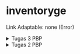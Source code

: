 # inventoryge

Link Adaptable: none (Error)

<details>
<summary>Tugas 3 PBP</summary>
<br>

## Cara implementasi poin-poin pada tugas

Pertama-tama, nyalakan virtual environment di `cmd` pada local repo dengan perintah berikut.
```
env\Scripts\activate.bat
```

1. Buat file `forms.py` pada direktori `main`. Isi file tersebut dengan kode:
```python
from django.forms import ModelForm
from main.models import Item

class ItemForm(ModelForm):
    class Meta:
        model = Item
        fields = ["name", "amount", "description"]
```
Ini akan membuat form untuk objek `Item` dengan `fields` seperti yang dispesifikasikan di kode tersebut

2. Buka `views.py` pada direktori `main` dan tambahkan kode ini untuk menambahkan beberapa import:
```python
from django.http import HttpResponseRedirect
from main.forms import ItemForm
from django.urls import reverse
```

3. Buat function baru bernama `create_item` yang menerima parameter `request` seperti kode berikut:
```python
def create_item(request):
    form = ItemForm(request.POST or None)

    if form.is_valid() and request.method == "POST":
        form.save()
        return HttpResponseRedirect(reverse('main:show_main'))
    
    context = {'form': form}
    return render(request, "create_item.html", context)
```
Function ini akan digunakan untuk membuat variable `form` dan kemudian jika `form` tersebut valid dan mendapatkan input dari user melalui metode `POST`, maka dia akan kembali ke halaman utama. Jika tidak, dia akan ke halaman lain untuk mengisi informasi tentang item yang ingin ditambahkan.

4. Ubah function `show_main` pada `views.py` sehingga menjadi seperti berikut:
```python
def show_main(request):
    items = Item.objects.all()
    total_item = len(items) # Ini untuk BONUS

    context = {
        'app': 'Inventoryge',
        'name': 'Winoto Hasyim',
        'class': 'PBP C',
        'items': items,
        'total_item': total_item, # Ini untuk BONUS
    }

    return render(request, "main.html", context)
```
Kita tambahkan variable `items` untuk mendapatkan informasi dari semua objek `Item` pada database.
(Untuk BONUS, itu hanya untuk mengitung berapa jenis item yang didaftarkan)

5. Buka `urls.py` pada folder `main` dan import function `create_item`:
```python
from main.views import show_main, create_item
```
Tambahkan juga path url ke dalam list `urlpatterns`-nya:
```python
path('create-item', create_item, name='create_item'),
```

6. Buat folder baru bernama `templates` pada root folder dan buatlah file bernama `base.html` di dalam folder baru tersebut. Isi filenya dengan kode seperti berikut:
```html
{% load static %}
<!DOCTYPE html>
<html lang="en">
    <head>
        <meta charset="UTF-8" />
        <meta
            name="viewport"
            content="width=device-width, initial-scale=1.0"
        />
        {% block meta %}
        {% endblock meta %}
    </head>

    <body>
        {% block content %}
        {% endblock content %}
    </body>
</html>
```
Ini dilakukan untuk membuat kerangka dari file-file html yang akan kita buat nantinya.
Kemudian, buka `settings.py` pada subdirektori `inventory` dan cari list `TEMPLATES`. Isi key `'DIRS'` dengan value berikut:
```python
...
TEMPLATES = [
    {
        'BACKEND': 'django.template.backends.django.DjangoTemplates',
        'DIRS': [BASE_DIR / 'templates'],
        'APP_DIRS': True,
        ...
    }
]
...
```

7. Buatlah file `create_item.html` pada direktori `main/templates` dan tambahkan kode berikut:
```html

{% extends 'base.html' %} 

{% block content %}
<h1>Add New Item</h1>

<form method="POST">
    {% csrf_token %}
    <table>
        {{ form.as_table }}
        <tr>
            <td></td>
            <td>
                <input type="submit" value="Add Item"/>
            </td>
        </tr>
    </table>
</form>

{% endblock %}
```
File html ini akan mengextend kerangka file html tadi yaitu `base.html` dan mengisi bagian kontennya. File ini juga berisi form dengan metode `POST` yang di dalam block tersebut akan dibuat tombol submit untuk mengirim request ke `create_item(request)`

8. Ubah isi file `main.html` pada direktori `main/templates`:
```html
{% extends 'base.html' %}

{% block content %}

    <h1>{{ app }}</h1>

    <h5>Name: </h5>
    <p>{{ name }}<p>
    <h5>Class: </h5>
    <p>{{ class }}<p>

    <table>
        <tr>
            <th>Name</th>
            <th>Amount</th>
            <th>Description</th>
        </tr>
        
        <h3>Kamu menyimpan {{ total_item }} item pada aplikasi ini</h3>
        {% for item in items %}
            <tr>
                <td>{{ item.name }}</td>
                <td>{{ item.amount }}</td>
                <td>{{ item.description }}</td>
            </tr>
        {% endfor %}
    </table>
    
    <br />
    
    <a href="{% url 'main:create_item' %}">
        <button>
            Add New Product
        </button>
    </a>

{% endblock content %}
```

9. Buka `views.py` yang ada di folder `main` dan lakukan import sehingga kode akan menjadi seperti berikut:
```python
from django.shortcuts import render
from django.http import HttpResponseRedirect, HttpResponse
from main.forms import ItemForm
from django.urls import reverse
from main.models import Item
from django.core import serializers
```

10. Buatlah function-function yang berfungsi untuk mengembalikan data dalam bentuk XML dan JSON, dan juga function untuk mengembalikan data berdasarkan ID dalam bentuk XML dan JSON:
```python
def show_xml(request):
    data = Item.objects.all()
    return HttpResponse(serializers.serialize("xml", data), content_type="application/xml")

def show_xml_by_id(request, id):
    data = Item.objects.filter(pk=id)
    return HttpResponse(serializers.serialize("xml", data), content_type="application/xml")

def show_json(request):
    data = Item.objects.all()
    return HttpResponse(serializers.serialize("json", data), content_type="application/json")

def show_json_by_id(request, id):
    data = Item.objects.filter(pk=id)
    return HttpResponse(serializers.serialize("json", data), content_type="application/json")
```
`serializers` ini digunakan untuk men-translate objek model menjadi format lain seperti XML atau JSON.

11. Buka `urls.py` pada folder `main`. Lakukan import seperti berikut:
```python
from main.views import show_main, create_item, show_json, show_json_by_id, show_xml, show_xml_by_id
```
Kemudian, isi list `urlpatterns` sehingga keseluruhan isi list tersebut adalah:
```python
urlpatterns = [
    path('', show_main, name='show_main'),
    path('create-item', create_item, name='create_item'),
    path('xml/', show_xml, name='show_xml'),
    path('xml/<int:id>/', show_xml_by_id, name='show_xml_by_id'),
    path('json/', show_json, name='show_json'),
    path('json/<int:id>/', show_json_by_id, name='show_json_by_id'),
]
```

12. Lakukan `add`, `commit`, dan `push`:
```
git add .
```
```
git commit -m "<message>"
```
```
git push origin main
```

## Pertanyaan

1. Apa perbedaan antara form POST dan form GET dalam Django?
    GET biasanya digunakan untuk request yang tidak memengaruhi sistem, sedangkan POST biasanya digunakan untuk request yang melakukan perubahan pada sistem. Selain itu, GET tidak terlalu cocok untuk dipakai sebagai password form karena password tersebut akan tampil pada URL. Oleh karena itu, POST lebih cocok untuk password form karena passwordnya tidak ditampilkan pada URL. GET biasanya dipakai agar URL bisa dibookmark karena data ditampilkan pada URL. Terakhir, GET request mengembalikan HTTP status code 200 jika data berhasil diperoleh/dikirim dari/ke server, sedangkan POST request mengembalikan HTTP status code 201.
2.  Apa perbedaan utama antara XML, JSON, dan HTML dalam konteks pengiriman data?
    XML digunakan jika melibatkan data yang sangat terstruktur. JSON biasanya dipakai untuk web development dan juga JSON lebih ringan dan mudah untuk dilihat strukturnya. HTML digunakan untuk membuat tampilan halaman web.
3. Mengapa JSON sering digunakan dalam pertukaran data antara aplikasi web modern?
    Karena ringan, mudah dibaca oleh manusia, data struktur yang fleksibel, disupport oleh banyak bahasa pemrograman, dan juga memiliki kemampuan untuk mem-parsing data yang dibutuhkan saja tanpa harus mem-parsing seluruh dokumen JSON

## Foto Postman

### XML

![XML](https://imgur.com/a/f6PRQWW)

### XML by ID

![XML by ID](https://imgur.com/a/rNtW4EB)

### JSON

![JSON](https://imgur.com/a/VZhetb7)

### JSON by ID

![JSON by ID](https://imgur.com/a/cswJkXI)

### HTML

![HTML](https://imgur.com/a/ifFnSRt)

</details>

<details>
<summary>Tugas 2 PBP</summary>
<br>

## Cara implementasi poin-poin pada tugas

### Prosedur pembuatan Proyek Django

1. Membuat repositori lokal "inventory" dan menginisiasinya dengan command 'git init' pada cmd.
2. Mengatur username dan email yang digunakan untuk repositori ini ('git config user.name "____"' dan 'git config user.email "____"').
3. Membuat repositori GitHub dengan nama "inventory".
4. Membuat README.md file di direktori lokal.
5. Melakukan add dan commit pada direktori lokal ('git add .' dan 'git commit -m "____"')
6. Membuat branch utama baru dengan nama "main" ('git branch -M main')
7. Menghubukan repositori lokal dengan repositori GitHub ('git remote add origin https://github.com/WinotoHasyim/inventory.git')
8. Melakukan push pada direktori lokal ke branch "main"('git push -u origin main')
9. Membuat virtual environment pada direktori lokal guna mengisolasi package dan dependencies ('python -m venv env')
10. Mengaktifkan virtual environment. Akan muncul tanda (env) sebagai indikator aktifnya virtual environment ('env\Scripts\activate.bat')
11. Membuat file requirements.txt berisi beberapa dependencies
12. Memasang dependencies pada direktori lokal ('pip install -r requirements.txt')
13. Membuat proyek django "inventory" ('django-admin startproject inventory .')
14. Pada settings.py, menambahkan "*" pada ALLOWED_HOSTS (semua host bisa mengakses aplikasi)
15. Menambahkan file .gitignore berisi beberapa berkas konfigurasi. Berkas-berkas yang ada dalam file akan diabaikan oleh git

### Membuat aplikasi "main" pada proyek Django

1. Menjalankan command 'python manage.py startapp main'
2. Menambahkan 'main' pada INSTALLED_APPS di settings.py

### Melakukan routing pada proyek untuk aplikasi "main"

1. Di file urls.py direktori utama, import function 'include' dari django.urls 
2. Menambahkan path('main/', include('main.urls')) ke dalam list urlpatterns

### Membuat model pada aplikasi "main" dengan nama "Item"

1. Di file models.py aplikasi "main", menambahkan class Item(models.Model)
2. Menambahkan atribut name, amount, dan description pada class tersebut dengan tipe CharField, IntegerField, dan TextField masing-masing
3. Migrasi model ('python manage.py makemigrations' dan 'python manage.py migrate')

### Membuat function pada views.py agar bisa menampilkan html

1. Membuat folder "templates" pada aplikasi "main" dan kemudian membuat html file di dalam folder tersebut yang akan menampilkan nama aplikasi, nama pribadi, dan kelas PBP pribadi
2. Di views.py, import render dari django.shortcuts dan membuat sebuah function bernama show_main yang menerima request.
3. Membuat dictionary berisi nama aplikasi, nama pribadi, dan kelas PBP pribadi
4. Function tersebut akan mengembalikan response berdasarkan request, template, dan dictionarynya (return menggunakan function render)

### Membuat routing urls.py pada aplikasi "main"

1. Membuat file urls.py pada aplikasi "main"
2. Import path dari django.urls dan import function yang ada di views.py
3. Membuat string bernama app_name yang berisi nama aplikasinya untuk membuat pola URL unik
3. Membuat list bernama urlpatterns dan mengisinya dengan path dengan argumen function yang di import dari views.py

### Melakukan deployment ke Adaptable

1. Pergi ke link Adaptable.io
2. Click App Dashboard
3. Click new app untuk membuat aplikasi baru. Pilih 'connect an existing repository'
4. Pilih repository yang ingin kita pakai. Disini, saya memakai repository 'inventory'
5. Pilih branch untuk dipakai. Disini, saya memakai 'main'
6. Pilih Python App Template sebagai deploy template
7. Pilih PostgreSQL sebagai Database type
8. Pilih python version yang dipakai. Disini, sayamemakai python versi 3.10
9. Edit Start command menjadi 'python manage.py migrate && gunicorn inventory.wsgi'
10. Tentukan nama appnya
11. Centan HTTP Listenenr on PORT
12. Click Deploy App

## Request client ke web aplikasi berbasis Django beserta responnya

Gambar Bagan:
![Bagan](https://i.imgur.com/lwxXRhS.jpg)
Kaitan urls.py, views.py, models.py, dan berkas html:
1. urls.py akan menyocokkan pola URL yang kemudian dari pola tersebut akan diketahui function yang mana yang akan diproses dari views.py
2. views.py dapat berinteraksi dengan model agar bisa menyimpan atau mengambil data untuk ditampilkan nanti
3. function yang diproses pada views.py akan menggunakan template (berkas html) yang sesuai. Nantinya template tersebut akan ditampilkan dalam browser

## Mengapa menggunakan virtual environment?

Virtual environment membantu kita untuk mengisolasi dependencies atau versi python (atau mungkin bahasa pemrograman yang lain) antara suatu proyek dengan proyek yang lain. Dengan ini, kita dapat menyertakan dependencies atau memakai versi python yang berbeda pada setiap proyek yang kita buat.

## Apakah tetap bisa membuat proyek Django tanpa virtual environment?

Bisa, tapi sangat tidak dianjurkan karena berpotensi menyebabkan konflik pada dependencies di setiap proyek

## Apa itu MVC, MVT, MVVM? Apa perbedaannya?

Ketiganya adalah konsep arsitektur dengan penjelasan sebagai berikut:
- MVC (Model-View-Controller) = Konsep arsitektur dengan model yang merupakan komponen untuk mengelola data, view untuk menampilkan tampilan kepada pengguna, dan controller sebagai penghubung antara model dan view (menerima input dari view, memprosesnya dengan model, dan menampilkan kembali hasilnya lewat view)
- MVT (Model-View-Template) = Konsep arsitekstur dengan model sebagai komponen yang bertanggung jawab mengelola data, view untuk mengatur tampilan pada template berdasarkan data pada model, dan template untuk menentukan tampilan antarmuka pengguna
- MVVM (Model-View-ViewModel) = Konsep arsitektur dengan model sebagai komponen untuk mengelola data, view untuk tampilan antarmuka pengguna, ViewModel sebagai perantara antara model dan view yang bertugas untuk meneruskan data yang diperoleh dari model ke view, atau menerima input dari view untuk diteruskan/diproses oleh model

Perbedaan dari ketiga konsep arsitektur ini adalah MVC dan MVVM menggunakan view sebagai komponen untuk menampilkan tampilan kepada pengguna, sementara MVT menggunakan template untuk menampilkan tampilannya. Selain itu, Controller dan ViewmModel pada MVC dan MVVM berperan sebagai perantara antara view dengan model, sedangkan MVT menggunakan view sebagai perantara antara template dan model.

## Implementasi test lain pada tests.py

Di dalam tests.py, ada tambahan test yang dilakukan. Test tersebut bernama test_name_is_exist_in_main_template. Test ini bertujuan untuk mengecek apakah string "Name:" Muncul pada konten yang sedang ditampilkan
</details>